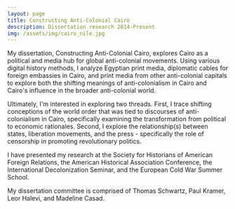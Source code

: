 ```yaml
---
layout: page
title: Constructing Anti-Colonial Cairo
description: Dissertation research 2014-Present
img: /assets/img/cairo_nile.jpg
---
```



My dissertation, Constructing Anti-Colonial Cairo, explores Cairo as a political and media hub for global anti-colonial movements. Using various digital history methods, I analyze Egyptian print media, diplomatic cables for foreign embassies in Cairo, and print media from other anti-colonial capitals to explore both the shifting meanings of anti-colonialism in Cairo and Cairo's influence in the broader anti-colonial world.

Ultimately, I'm interested in exploring two threads. First, I trace shifting conceptions of the world order that was tied to discourses of anti-colonialism in Cairo, specifically examining the transformation from political to economic rationales. Second, I explore the relationship(s) between states, liberation movements, and the press - specifically the role of censorship in promoting revolutionary politics.

I have presented my research at the Society for Historians of American Foreign Relations, the American Historical Association Conference, the International Decolonization Seminar, and the European Cold War Summer School.

My dissertation committee is comprised of Thomas Schwartz, Paul Kramer, Leor Halevi, and Madeline Casad.




